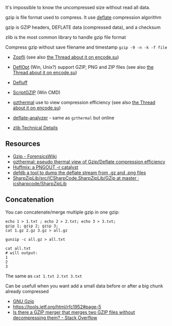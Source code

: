 It's impossible to know the uncompressed size without read all data.

gzip is file format used to compress. It use [deflate](../Deflate/Deflate.md) compression algorithm

gzip is GZIP headers, DEFLATE data (compressed data), and a checksum

zlib is the most common library to handle gzip file format

Compress gzip without save filename and timestamp `gzip -9 -n -k -f file`

- [Zopfli](http://code.google.com/p/zopfli/) (see also [the Thread about it on encode.su](https://encode.su/threads/1689-Google-Compress-Data-More-Densely-with-Zopfli))
- [DeflOpt](http://www.walbeehm.com/download/) (Win, Unix?) support GZIP, PNG and ZIP files (see also [the Thread about it on encode.su](https://encode.su/threads/455-Ben-Jos-Walbeehm-s-DeflOpt-what-does-it-actually-do))
- [Defluff](https://encode.su/tags.php?tag=defluff)
- [ScriptGZIP](http://css-ig.net/scriptgzip) (Win CMD)
- [gzthermal](http://frdx.free.fr/def.htm) use to view compression efficiency (see also [the Thread about it on encode.su](https://encode.su/threads/1889-gzthermal-pseudo-thermal-view-of-Gzip-Deflate-compression-efficiency))
- [deflate-analyzer](https://0b5vr.com/gzip-analyzer/) - same as `gzthermal` but online

- [zlib Technical Details](http://www.zlib.net/zlib_tech.html)

## Resources

- [Gzip - ForensicsWiki](http://www.forensicswiki.org/wiki/Gzip)
- [gzthermal: pseudo thermal view of Gzip/Deflate compression efficiency](https://encode.su/threads/1889-gzthermal-pseudo-thermal-view-of-Gzip-Deflate-compression-efficiency)
- [Huffmix: a PNGOUT -r catalyst](https://encode.su/threads/1313-Huffmix-a-PNGOUT-r-catalyst)
- [defdb a tool to dump the deflate stream from .gz and .png files](https://encode.su/threads/1428-defdb-a-tool-to-dump-the-deflate-stream-from-gz-and-png-files)
- [SharpZipLib/src/ICSharpCode.SharpZipLib/GZip at master · icsharpcode/SharpZipLib](https://github.com/icsharpcode/SharpZipLib/tree/master/src/ICSharpCode.SharpZipLib/GZip)

## Concatenation

You can concatenate/merge multiple gzip in one gzip:

	echo 1 > 1.txt ; echo 2 > 2.txt; echo 3 > 3.txt;
	gzip 1; gzip 2; gzip 3;
	cat 1.gz 2.gz 3.gz > all.gz

	gunzip -c all.gz > all.txt

	cat all.txt
	# will output:
	1
	2
	3

The same as `cat 1.txt 2.txt 3.txt`

Can be usefull when you want add a small data before or after a big chunk already compressed

- [GNU Gzip](https://www.gnu.org/software/gzip/manual/gzip.html#Advanced-usage)
- https://tools.ietf.org/html/rfc1952#page-5
- [Is there a GZIP merger that merges two GZIP files without decompressing them? - Stack Overflow](https://stackoverflow.com/questions/274185/is-there-a-gzip-merger-that-merges-two-gzip-files-without-decompressing-them)

